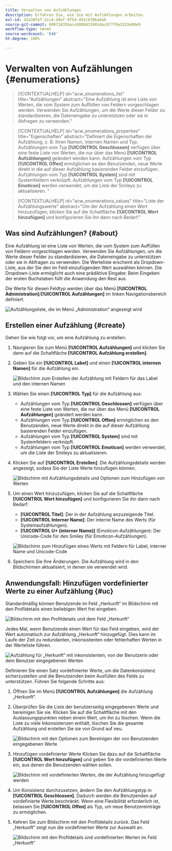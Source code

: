 ```yaml
---
title: Verwalten von Aufzählungen
description: Erfahren Sie, wie Sie mit Aufzählungen arbeiten.
exl-id: d2a30fef-2cc4-49af-9f5d-d42c6396a8ab
source-git-commit: 609718356ace500b831601dac077f9a3333e00e9
workflow-type: tm+mt
source-wordcount: '640'
ht-degree: 100%

---
```


# Verwalten von Aufzählungen {#enumerations}

>[!CONTEXTUALHELP]
>id="acw_enumerations_list"
>title="Aufzählungen"
>abstract="Eine Aufzählung ist eine Liste von Werten, die vom System zum Auffüllen von Feldern vorgeschlagen werden. Verwenden Sie Aufzählungen, um die Werte dieser Felder zu standardisieren, die Dateneingabe zu unterstützen oder sie in Abfragen zu verwenden."

>[!CONTEXTUALHELP]
>id="acw_enumerations_properties"
>title="Eigenschaften"
>abstract="Definiert die Eigenschaften der Aufzählung, z. B. ihren Namen, internen Namen und Typ. Aufzählungen vom Typ **[!UICONTROL Geschlossen]** verfügen über eine feste Liste von Werten, die nur über das Menü **[!UICONTROL Aufzählungen]** geändert werden kann. Aufzählungen vom Typ **[!UICONTROL Offen]** ermöglichen es den Benutzenden, neue Werte direkt in die auf dieser Aufzählung basierenden Felder einzufügen. Aufzählungen vom Typ **[!UICONTROL System]** sind mit Systemfeldern verknüpft. Aufzählungen vom Typ **[!UICONTROL Emoticon]** werden verwendet, um die Liste der Smileys zu aktualisieren. "

>[!CONTEXTUALHELP]
>id="acw_enumerations_values"
>title="Liste der Aufzählungswerte"
>abstract="Um der Aufzählung einen Wert hinzuzufügen, klicken Sie auf die Schaltfläche **[!UICONTROL Wert hinzufügen]** und konfigurieren Sie ihn dann nach Bedarf."

## Was sind Aufzählungen? {#about}

Eine Aufzählung ist eine Liste von Werten, die vom System zum Auffüllen von Feldern vorgeschlagen werden. Verwenden Sie Aufzählungen, um die Werte dieser Felder zu standardisieren, die Dateneingabe zu unterstützen oder sie in Abfragen zu verwenden. Die Werteliste erscheint als Dropdown-Liste, aus der Sie den im Feld einzufügenden Wert auswählen können. Die Dropdown-Liste ermöglicht auch eine prädiktive Eingabe: Beim Eingeben der ersten Buchstaben füllt die Anwendung den Rest aus.

Die Werte für diesen Feldtyp werden über das Menü **[!UICONTROL Administration]**/**[!UICONTROL Aufzählungen]** im linken Navigationsbereich definiert.

![Aufzählungsliste, die im Menü „Administration“ angezeigt wird](assets/enumeration-list.png)

## Erstellen einer Aufzählung {#create}

Gehen Sie wie folgt vor, um eine Aufzählung zu erstellen:

1. Navigieren Sie zum Menü **[!UICONTROL Aufzählungen]** und klicken Sie dann auf die Schaltfläche **[!UICONTROL Aufzählung erstellen]**.

1. Geben Sie ein **[!UICONTROL Label]** und einen **[!UICONTROL internen Namen]** für die Aufzählung ein.

   ![Bildschirm zum Erstellen der Aufzählung mit Feldern für das Label und den internen Namen](assets/enumeration-create.png)

1. Wählen Sie einen **[!UICONTROL Typ]** für die Aufzählung aus:

   * Aufzählungen vom Typ **[!UICONTROL Geschlossen]** verfügen über eine feste Liste von Werten, die nur über das Menü **[!UICONTROL Aufzählungen]** geändert werden kann. 
   * Aufzählungen vom Typ **[!UICONTROL Offen]** ermöglichen es den Benutzenden, neue Werte direkt in die auf dieser Aufzählung basierenden Felder einzufügen.
   * Aufzählungen vom Typ **[!UICONTROL System]** sind mit Systemfeldern verknüpft.
   * Aufzählungen vom Typ **[!UICONTROL Emoticon]** werden verwendet, um die Liste der Smileys zu aktualisieren.

1. Klicken Sie auf **[!UICONTROL Erstellen]**. Die Aufzählungsdetails werden angezeigt, sodass Sie der Liste Werte hinzufügen können.

   ![Bildschirm mit Aufzählungsdetails und Optionen zum Hinzufügen von Werten](assets/enumeration-details.png)

1. Um einen Wert hinzuzufügen, klicken Sie auf die Schaltfläche **[!UICONTROL Wert hinzufügen]** und konfigurieren Sie ihn dann nach Bedarf:

   * **[!UICONTROL Titel]**: Der in der Aufzählung anzuzeigende Titel.
   * **[!UICONTROL Interner Name]**: Der interne Name des Werts (für Systemaufzählungen).
   * **[!UICONTROL U+ (interner Name)]** (Emoticon-Aufzählungen): Der Unicode-Code für den Smiley (für Emoticon-Aufzählungen).

   ![Bildschirm zum Hinzufügen eines Werts mit Feldern für Label, interner Name und Unicode-Code](assets/enumeration-emoticon.png)

1. Speichern Sie Ihre Änderungen. Die Aufzählung wird in den Bildschirmen aktualisiert, in denen sie verwendet wird.

## Anwendungsfall: Hinzufügen vordefinierter Werte zu einer Aufzählung {#uc}

Standardmäßig können Benutzende im Feld „Herkunft“ im Bildschirm mit den Profildetails einen beliebigen Wert frei eingeben.

![Bildschirm mit den Profildetails und dem Feld „Herkunft“](assets/enumeration-uc-profile.png)

Jedes Mal, wenn Benutzende einen Wert für das Feld eingeben, wird der Wert automatisch zur Aufzählung „Herkunft“ hinzugefügt. Dies kann im Laufe der Zeit zu redundanten, inkonsistenten oder fehlerhaften Werten in der Werteliste führen.

![Aufzählung für „Herkunft“ mit inkonsistenten, von der Benutzerin oder dem Benutzer eingegebenen Werten](assets/enumeration-uc-choice.png)

Definieren Sie einen Satz vordefinierter Werte, um die Datenkonsistenz sicherzustellen und die Benutzenden beim Ausfüllen des Felds zu unterstützen. Führen Sie folgende Schritte aus:

1. Öffnen Sie im Menü **[!UICONTROL Aufzählungen]** die Aufzählung „Herkunft“.

2. Überprüfen Sie die Liste der benutzerseitig eingegebenen Werte und bereinigen Sie sie. Klicken Sie auf die Schaltfläche mit den Auslassungspunkten neben einem Wert, um ihn zu löschen. Wenn die Liste zu viele Inkonsistenzen enthält, löschen Sie die gesamte Aufzählung und erstellen Sie sie von Grund auf neu.

   ![Bildschirm mit den Optionen zum Bereinigen der von Benutzenden eingegebenen Werte](assets/enumeration-uc-clean.png)

3. Hinzufügen vordefinierter Werte Klicken Sie dazu auf die Schaltfläche **[!UICONTROL Wert hinzufügen]** und geben Sie die vordefinierten Werte ein, aus denen die Benutzenden wählen sollen.

   ![Bildschirm mit vordefinierten Werten, die der Aufzählung hinzugefügt werden](assets/enumeration-uc-create.png)

4. Um Konsistenz durchzusetzen, ändern Sie den Aufzählungstyp in **[!UICONTROL Geschlossen]**. Dadurch werden die Benutzenden auf vordefinierte Werte beschränkt. Wenn eine Flexibilität erforderlich ist, belassen Sie **[!UICONTROL Offen]** als Typ, um neue Benutzereinträge zu ermöglichen.

5. Kehren Sie zum Bildschirm mit den Profildetails zurück. Das Feld „Herkunft“ zeigt nun die vordefinierten Werte zur Auswahl an.

   ![Bildschirm mit den Profildetails únd vordefinierten Werten im Feld „Herkunft“](assets/enumeration-uc-populated.png)